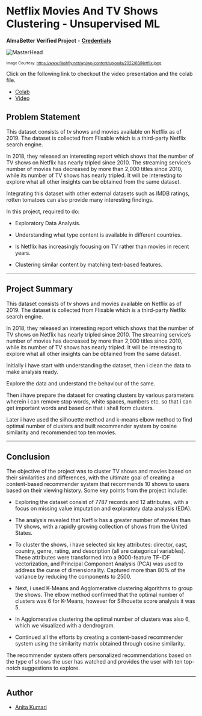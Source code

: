 # Netflix Movies And TV Shows Clustering - Unsupervised ML

**AlmaBetter Verified Project** - [**Credentials**](https://certificates.almabetter.com/en/verify/84172751271877)

![MasterHead](https://static1.howtogeekimages.com/wordpress/wp-content/uploads/2023/08/netflix.jpg)

<font size="1">Image Courtesy: https://www.flashfly.net/wp/wp-content/uploads/2022/08/Netflix.jpeg</font>

Click on the following link to checkout the video presentation and the colab file.
- [Colab](https://colab.research.google.com/drive/1T5YKNhrtKYlWGJHgK2DXTRzqhuLOAClm?usp=sharing)
- [Video](https://drive.google.com/file/d/1liBHfhyjyUom-674qqgGQ-zoLx3nbypN/view?usp=sharing)


## Problem Statement

This dataset consists of tv shows and movies available on Netflix as of 2019. The dataset is collected from Flixable which is a third-party Netflix search engine.

In 2018, they released an interesting report which shows that the number of TV shows on Netflix has nearly tripled since 2010. The streaming service’s number of movies has decreased by more than 2,000 titles since 2010, while its number of TV shows has nearly tripled. It will be interesting to explore what all other insights can be obtained from the same dataset.

Integrating this dataset with other external datasets such as IMDB ratings, rotten tomatoes can also provide many interesting findings.

In this project, required to do:

- Exploratory Data Analysis.

- Understanding what type content is available in different countries.

- Is Netflix has increasingly focusing on TV rather than movies in recent years.

- Clustering similar content by matching text-based features.

---

## Project Summary

This dataset consists of tv shows and movies available on Netflix as of 2019. The dataset is collected from Flixable which is a third-party Netflix search engine.

In 2018, they released an interesting report which shows that the number of TV shows on Netflix has nearly tripled since 2010. The streaming service’s number of movies has decreased by more than 2,000 titles since 2010, while its number of TV shows has nearly tripled. It will be interesting to explore what all other insights can be obtained from the same dataset.

Initially i have start with understanding the dataset, then i clean the data to make analysis ready.

Explore the data and understand the behaviour of the same.

Then i have prepare the dataset for creating clusters by various parameters wherein i can remove stop words, white spaces, numbers etc. so that i can get important words and based on that i shall form clusters.

Later i have used the silhouette method and k-means elbow method to find optimal number of clusters and built recommender system by cosine similarity and recommended top ten movies.

---

## Conclusion

The objective of the project was to cluster TV shows and movies based on their similarities and differences, with the ultimate goal of creating a content-based recommender system that recommends 10 shows to users based on their viewing history. Some key points from the project include:

- Exploring the dataset consist of 7787 records and 12 attributes, with a focus on missing value imputation and exploratory data analysis (EDA).

- The analysis revealed that Netflix has a greater number of movies than TV shows, with a rapidly growing collection of shows from the United States.

- To cluster the shows, i have selected six key attributes: director, cast, country, genre, rating, and description (all are categorical variables). These attributes were transformed into a 9000-feature TF-IDF vectorization, and Principal Component Analysis (PCA) was used to address the curse of dimensionality. Captured more than 80% of the variance by reducing the components to 2500.

- Next, i used K-Means and Agglomerative clustering algorithms to group the shows. The elbow method confirmed that the optimal number of clusters was 6 for K-Means, however for Silhouette score analysis it was 5.

- In Agglomerative clustering the optimal number of clusters was also 6, which we visualized with a dendrogram.

- Continued all the efforts by creating a content-based recommender system using the similarity matrix obtained through cosine similarity.

The recommender system offers personalized recommendations based on the type of shows the user has watched and provides the user with ten top-notch suggestions to explore.

---

## Author

- [Anita Kumari](https://www.linkedin.com/in/anita-kumari-a2a5b1184/)
